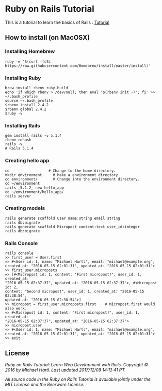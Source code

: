 # Ruby on Rails Tutorial

This is a tutorial to learn the basics of Rails : [Tutorial](https://www.railstutorial.org/book)

## How to install (on MacOSX)


### Installing Homebrew

```
ruby -e '$(curl -fsSL https://raw.githubusercontent.com/Homebrew/install/master/install)'
```

### Installing Ruby

```
brew install rbenv ruby-build
echo 'if which rbenv > /dev/null; then eval "$(rbenv init -)"; fi' >> ~/.bash_profile
source ~/.bash_profile
$rbenv install 2.4.2
$rbenv global 2.4.2
$ruby -v
```

### Installing Rails

```
gem install rails -v 5.1.4
rbenv rehash
rails -v
# Rails 5.1.4
```

### Creating hello app

```
cd                  # Change to the home directory.
mkdir environment     # Make a environment directory.
cd environment/       # Change into the environment directory.
cd ~/environment
rails _5.1.2_ new hello_app
cd ~/environment/hello_app/
rails server
```

### Creating models

```
rails generate scaffold User name:string email:string
rails db:migrate
rails generate scaffold Micropost content:text user_id:integer
rails db:migrate
```

### Rails Console

```
rails console
>> first_user = User.first
=> #<User id: 1, name: "Michael Hartl", email: "michael@example.org",
created_at: "2016-05-15 02:01:31", updated_at: "2016-05-15 02:01:31">
>> first_user.microposts
=> [#<Micropost id: 1, content: "First micropost!", user_id: 1, created_at:
"2016-05-15 02:37:37", updated_at: "2016-05-15 02:37:37">, #<Micropost id: 2,
content: "Second micropost", user_id: 1, created_at: "2016-05-15 02:38:54",
updated_at: "2016-05-15 02:38:54">]
>> micropost = first_user.microposts.first    # Micropost.first would also work.
=> #<Micropost id: 1, content: "First micropost!", user_id: 1, created_at:
"2016-05-15 02:37:37", updated_at: "2016-05-15 02:37:37">
>> micropost.user
=> #<User id: 1, name: "Michael Hartl", email: "michael@example.org",
created_at: "2016-05-15 02:01:31", updated_at: "2016-05-15 02:01:31">
>> exit
```

## License

*Ruby on Rails Tutorial: Learn Web Development with Rails. Copyright © 2016 by Michael Hartl. Last updated 2017/12/08 14:13:41 PT.*

*All source code in the Ruby on Rails Tutorial is available jointly under the MIT License and the Beerware License.*